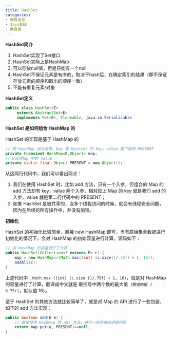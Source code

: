 ```yaml
---
title: HashSet
categories: 
- 编程语言
- Java基础
- 集合类
---
```


**HashSet简介**

1. HashSet实现了Set接口
2. HashSet实际上是HashMap
3. 可以存放null值，但是只能有一个null
4. HashSet不保证元素是有序的，取决于hash后，在确定索引的结果（即不保证存放元素的顺序和取出的顺序一致）
5. 不能有重复元素/对象

**HashSet定义**

```java
public class HashSet<E>
     extends AbstractSet<E>
     implements Set<E>, Cloneable, java.io.Serializable
```

**HashSet 是如何组合 HashMap 的**

HashSet 的实现是基于 HashMap 的

```java
// 把 HashMap 组合进来，key 是 Hashset 的 key，value 是下面的 PRESENT
private transient HashMap<E,Object> map;
// HashMap 中的 value
private static final Object PRESENT = new Object();
```

从这两行代码中，我们可以看出两点：

1. 我们在使用 HashSet 时，比如 add 方法，只有一个入参，但组合的 Map 的 add 方法却有 key，value 两个入参，相对应上 Map 的 key 就是我们 add 的入参，value 就是第二行代码中的 PRESENT；
2. 如果 HashSet 是被共享的，当多个线程访问的时候，就会有线程安全问题，因为在后续的所有操作中，并没有加锁。

**初始化**

HashSet 的初始化比较简单，直接 new HashMap 即可，当有原始集合数据进行初始化的情况下，会对 HashMap 的初始容量进行计算，源码如下：

```java
// 对 HashMap 的容量进行了计算
public HashSet(Collection<? extends E> c) {
    map = new HashMap<>(Math.max((int) (c.size()/.75f) + 1, 16));
    addAll(c);
}
```

上述代码中：`Math.max ((int) (c.size ()/.75f) + 1, 16)`，就是对 HashMap 的容量进行了计算，翻译成中文就是 取括号中两个数的最大值（`期望的值 / 0.75+1`，默认值 16）。

至于 HashSet 的其他方法就比较简单了，就是对 Map 的 API 进行了一些包装，如下的 add 方法实现：

```java
public boolean add(E e) {
    // 直接使用 HashMap 的 put 方法，进行一些简单的逻辑判断
    return map.put(e, PRESENT)==null;
}
```